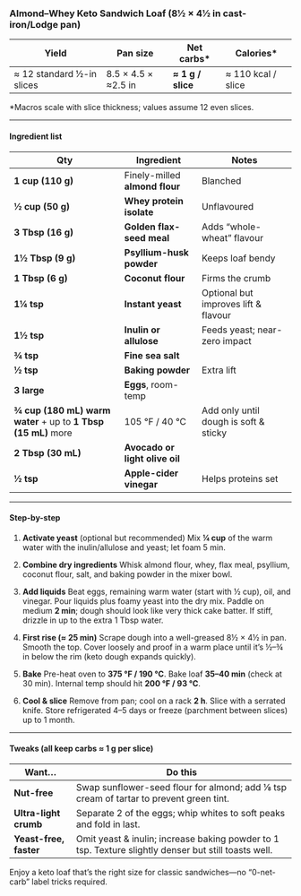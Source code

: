 ### Almond–Whey Keto **Sandwich Loaf (8½ × 4½ in cast-iron/Lodge pan)**

| Yield                     | Pan size            | Net carbs\*       | Calories\*         |
| ------------------------- | ------------------- | ----------------- | ------------------ |
| ≈ 12 standard ½-in slices | 8.5 × 4.5 × ≈2.5 in | **≈ 1 g / slice** | ≈ 110 kcal / slice |

\*Macros scale with slice thickness; values assume 12 even slices.

---

#### Ingredient list

| Qty                                                           | Ingredient                     | Notes                                 |
| ------------------------------------------------------------- | ------------------------------ | ------------------------------------- |
| **1 cup (110 g)**                                             | Finely-milled **almond flour** | Blanched                              |
| **½ cup (50 g)**                                              | **Whey protein isolate**       | Unflavoured                           |
| **3 Tbsp (16 g)**                                             | **Golden flax-seed meal**      | Adds “whole-wheat” flavour            |
| **1½ Tbsp (9 g)**                                             | **Psyllium-husk powder**       | Keeps loaf bendy                      |
| **1 Tbsp (6 g)**                                              | **Coconut flour**              | Firms the crumb                       |
| **1¼ tsp**                                                    | **Instant yeast**              | Optional but improves lift & flavour  |
| **1½ tsp**                                                    | **Inulin or allulose**         | Feeds yeast; near-zero impact         |
| **¾ tsp**                                                     | **Fine sea salt**              |                                       |
| **½ tsp**                                                     | **Baking powder**              | Extra lift                            |
| **3 large**                                                   | **Eggs**, room-temp            |                                       |
| **¾ cup (180 mL) warm water** + up to **1 Tbsp (15 mL)** more | 105 °F / 40 °C                 | Add only until dough is soft & sticky |
| **2 Tbsp (30 mL)**                                            | **Avocado or light olive oil** |                                       |
| **½ tsp**                                                     | **Apple-cider vinegar**        | Helps proteins set                    |

---

#### Step-by-step

1. **Activate yeast** (optional but recommended)
   Mix **¼ cup** of the warm water with the inulin/allulose and yeast; let foam 5 min.

2. **Combine dry ingredients**
   Whisk almond flour, whey, flax meal, psyllium, coconut flour, salt, and baking powder in the mixer bowl.

3. **Add liquids**
   Beat eggs, remaining warm water (start with ½ cup), oil, and vinegar. Pour liquids plus foamy yeast into the dry mix. Paddle on medium **2 min**; dough should look like very thick cake batter. If stiff, drizzle in up to the extra 1 Tbsp water.

4. **First rise (≈ 25 min)**
   Scrape dough into a well-greased 8½ × 4½ in pan. Smooth the top. Cover loosely and proof in a warm place until it’s ½–¾ in below the rim (keto dough expands quickly).

5. **Bake**
   Pre-heat oven to **375 °F / 190 °C**. Bake loaf **35–40 min** (check at 30 min). Internal temp should hit **200 °F / 93 °C**.

6. **Cool & slice**
   Remove from pan; cool on a rack **2 h**. Slice with a serrated knife. Store refrigerated 4–5 days or freeze (parchment between slices) up to 1 month.

---

#### Tweaks (all keep carbs ≈ 1 g per slice)

| Want…                  | Do this                                                                                              |
| ---------------------- | ---------------------------------------------------------------------------------------------------- |
| **Nut-free**           | Swap sunflower-seed flour for almond; add ⅛ tsp cream of tartar to prevent green tint.               |
| **Ultra-light crumb**  | Separate 2 of the eggs; whip whites to soft peaks and fold in last.                                  |
| **Yeast-free, faster** | Omit yeast & inulin; increase baking powder to 1 tsp. Texture slightly denser but still toasts well. |

Enjoy a keto loaf that’s the right size for classic sandwiches—no “0-net-carb” label tricks required.
